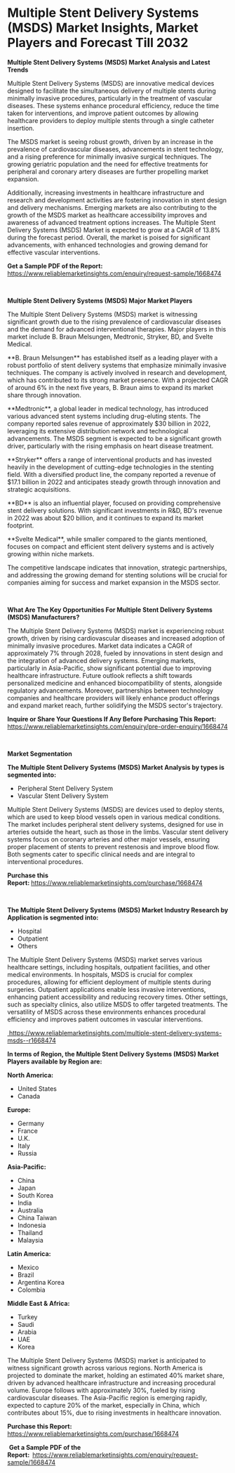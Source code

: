 <p><h1>Multiple Stent Delivery Systems (MSDS) Market Insights, Market Players and Forecast Till 2032</h1></p><p><strong>Multiple Stent Delivery Systems (MSDS) Market Analysis and Latest Trends</strong></p>
<p><p>Multiple Stent Delivery Systems (MSDS) are innovative medical devices designed to facilitate the simultaneous delivery of multiple stents during minimally invasive procedures, particularly in the treatment of vascular diseases. These systems enhance procedural efficiency, reduce the time taken for interventions, and improve patient outcomes by allowing healthcare providers to deploy multiple stents through a single catheter insertion.</p><p>The MSDS market is seeing robust growth, driven by an increase in the prevalence of cardiovascular diseases, advancements in stent technology, and a rising preference for minimally invasive surgical techniques. The growing geriatric population and the need for effective treatments for peripheral and coronary artery diseases are further propelling market expansion. </p><p>Additionally, increasing investments in healthcare infrastructure and research and development activities are fostering innovation in stent design and delivery mechanisms. Emerging markets are also contributing to the growth of the MSDS market as healthcare accessibility improves and awareness of advanced treatment options increases. The Multiple Stent Delivery Systems (MSDS) Market is expected to grow at a CAGR of 13.8% during the forecast period. Overall, the market is poised for significant advancements, with enhanced technologies and growing demand for effective vascular interventions.</p></p>
<p><strong>Get a Sample PDF of the Report:&nbsp;</strong> <a href="https://www.reliablemarketinsights.com/enquiry/request-sample/1668474?utm_campaign=3326&utm_medium=2&utm_source=Github&utm_content=ia&utm_term=16042025&utm_id=multiple-stent-delivery-systems-msds">https://www.reliablemarketinsights.com/enquiry/request-sample/1668474</a></p>
<p>&nbsp;</p>
<p><strong>Multiple Stent Delivery Systems (MSDS) Major Market Players</strong></p>
<p><p>The Multiple Stent Delivery Systems (MSDS) market is witnessing significant growth due to the rising prevalence of cardiovascular diseases and the demand for advanced interventional therapies. Major players in this market include B. Braun Melsungen, Medtronic, Stryker, BD, and Svelte Medical.</p><p>**B. Braun Melsungen** has established itself as a leading player with a robust portfolio of stent delivery systems that emphasize minimally invasive techniques. The company is actively involved in research and development, which has contributed to its strong market presence. With a projected CAGR of around 6% in the next five years, B. Braun aims to expand its market share through innovation.</p><p>**Medtronic**, a global leader in medical technology, has introduced various advanced stent systems including drug-eluting stents. The company reported sales revenue of approximately $30 billion in 2022, leveraging its extensive distribution network and technological advancements. The MSDS segment is expected to be a significant growth driver, particularly with the rising emphasis on heart disease treatment.</p><p>**Stryker** offers a range of interventional products and has invested heavily in the development of cutting-edge technologies in the stenting field. With a diversified product line, the company reported a revenue of $17.1 billion in 2022 and anticipates steady growth through innovation and strategic acquisitions.</p><p>**BD** is also an influential player, focused on providing comprehensive stent delivery solutions. With significant investments in R&D, BD's revenue in 2022 was about $20 billion, and it continues to expand its market footprint.</p><p>**Svelte Medical**, while smaller compared to the giants mentioned, focuses on compact and efficient stent delivery systems and is actively growing within niche markets.</p><p>The competitive landscape indicates that innovation, strategic partnerships, and addressing the growing demand for stenting solutions will be crucial for companies aiming for success and market expansion in the MSDS sector.</p></p>
<p>&nbsp;</p>
<p><strong>What Are The Key Opportunities For Multiple Stent Delivery Systems (MSDS) Manufacturers?</strong></p>
<p><p>The Multiple Stent Delivery Systems (MSDS) market is experiencing robust growth, driven by rising cardiovascular diseases and increased adoption of minimally invasive procedures. Market data indicates a CAGR of approximately 7% through 2028, fueled by innovations in stent design and the integration of advanced delivery systems. Emerging markets, particularly in Asia-Pacific, show significant potential due to improving healthcare infrastructure. Future outlook reflects a shift towards personalized medicine and enhanced biocompatibility of stents, alongside regulatory advancements. Moreover, partnerships between technology companies and healthcare providers will likely enhance product offerings and expand market reach, further solidifying the MSDS sector's trajectory.</p></p>
<p><strong>Inquire or Share Your Questions If Any Before Purchasing This Report:</strong> <a href="https://www.reliablemarketinsights.com/enquiry/pre-order-enquiry/1668474?utm_campaign=3326&utm_medium=2&utm_source=Github&utm_content=ia&utm_term=16042025&utm_id=multiple-stent-delivery-systems-msds">https://www.reliablemarketinsights.com/enquiry/pre-order-enquiry/1668474</a></p>
<p>&nbsp;</p>
<p><strong>Market Segmentation</strong></p>
<p><strong>The Multiple Stent Delivery Systems (MSDS) Market Analysis by types is segmented into:</strong></p>
<p><ul><li>Peripheral Stent Delivery System</li><li>Vascular Stent Delivery System</li></ul></p>
<p><p>Multiple Stent Delivery Systems (MSDS) are devices used to deploy stents, which are used to keep blood vessels open in various medical conditions. The market includes peripheral stent delivery systems, designed for use in arteries outside the heart, such as those in the limbs. Vascular stent delivery systems focus on coronary arteries and other major vessels, ensuring proper placement of stents to prevent restenosis and improve blood flow. Both segments cater to specific clinical needs and are integral to interventional procedures.</p></p>
<p><strong>Purchase this Report:&nbsp;</strong><a href="https://www.reliablemarketinsights.com/purchase/1668474?utm_campaign=3326&utm_medium=2&utm_source=Github&utm_content=ia&utm_term=16042025&utm_id=multiple-stent-delivery-systems-msds">https://www.reliablemarketinsights.com/purchase/1668474</a></p>
<p>&nbsp;</p>
<p><strong>The Multiple Stent Delivery Systems (MSDS) Market Industry Research by Application is segmented into:</strong></p>
<p><ul><li>Hospital</li><li>Outpatient</li><li>Others</li></ul></p>
<p><p>The Multiple Stent Delivery Systems (MSDS) market serves various healthcare settings, including hospitals, outpatient facilities, and other medical environments. In hospitals, MSDS is crucial for complex procedures, allowing for efficient deployment of multiple stents during surgeries. Outpatient applications enable less invasive interventions, enhancing patient accessibility and reducing recovery times. Other settings, such as specialty clinics, also utilize MSDS to offer targeted treatments. The versatility of MSDS across these environments enhances procedural efficiency and improves patient outcomes in vascular interventions.</p></p>
<p><a href="https://www.reliablemarketinsights.com/multiple-stent-delivery-systems-msds--r1668474?utm_campaign=3326&utm_medium=2&utm_source=Github&utm_content=ia&utm_term=16042025&utm_id=multiple-stent-delivery-systems-msds">&nbsp;https://www.reliablemarketinsights.com/multiple-stent-delivery-systems-msds--r1668474</a></p>
<p><strong>In terms of Region, the Multiple Stent Delivery Systems (MSDS) Market Players available by Region are:</strong></p>
<p>
    <p> <strong> North America: </strong>
        <ul>
            <li>United States</li>
            <li>Canada</li>
        </ul>
        </p> 
    <p> <strong> Europe: </strong>
        <ul>
            <li>Germany</li>
            <li>France</li>
            <li>U.K.</li>
            <li>Italy</li>
            <li>Russia</li>
        </ul>
        </p> 
    <p> <strong> Asia-Pacific: </strong>
        <ul>
            <li>China</li>
            <li>Japan</li>
            <li>South Korea</li>
            <li>India</li>
            <li>Australia</li>
            <li>China Taiwan</li>
            <li>Indonesia</li>
            <li>Thailand</li>
            <li>Malaysia</li>
        </ul>
        </p> 
    <p> <strong> Latin America: </strong>
        <ul>
            <li>Mexico</li>
            <li>Brazil</li>
            <li>Argentina Korea</li>
            <li>Colombia</li>
        </ul>
        </p> 
    <p> <strong> Middle East & Africa: </strong>
        <ul>
            <li>Turkey</li>
            <li>Saudi</li>
            <li>Arabia</li>
            <li>UAE</li>
            <li>Korea</li>
        </ul>
    </p>
    </p>
<p><p>The Multiple Stent Delivery Systems (MSDS) market is anticipated to witness significant growth across various regions. North America is projected to dominate the market, holding an estimated 40% market share, driven by advanced healthcare infrastructure and increasing procedural volume. Europe follows with approximately 30%, fueled by rising cardiovascular diseases. The Asia-Pacific region is emerging rapidly, expected to capture 20% of the market, especially in China, which contributes about 15%, due to rising investments in healthcare innovation.</p></p>
<p><strong>Purchase this Report: </strong><a href="https://www.reliablemarketinsights.com/purchase/1668474?utm_campaign=3326&utm_medium=2&utm_source=Github&utm_content=ia&utm_term=16042025&utm_id=multiple-stent-delivery-systems-msds">https://www.reliablemarketinsights.com/purchase/1668474</a></p>
<p>&nbsp;<strong>Get a Sample PDF of the Report:&nbsp;&nbsp;</strong><a href="https://www.reliablemarketinsights.com/enquiry/request-sample/1668474?utm_campaign=3326&utm_medium=2&utm_source=Github&utm_content=ia&utm_term=16042025&utm_id=multiple-stent-delivery-systems-msds">https://www.reliablemarketinsights.com/enquiry/request-sample/1668474</a></p>
<p><strong></strong></p>
<p><p></p><p></p><p></p></p>
